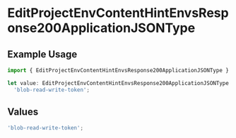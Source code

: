 # EditProjectEnvContentHintEnvsResponse200ApplicationJSONType

## Example Usage

```typescript
import { EditProjectEnvContentHintEnvsResponse200ApplicationJSONType } from '@vercel/client/models/operations';

let value: EditProjectEnvContentHintEnvsResponse200ApplicationJSONType =
  'blob-read-write-token';
```

## Values

```typescript
'blob-read-write-token';
```
